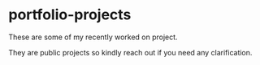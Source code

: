 # portfolio-projects

These are some of my recently worked on project.

They are public projects so kindly reach out if you need any clarification. 
